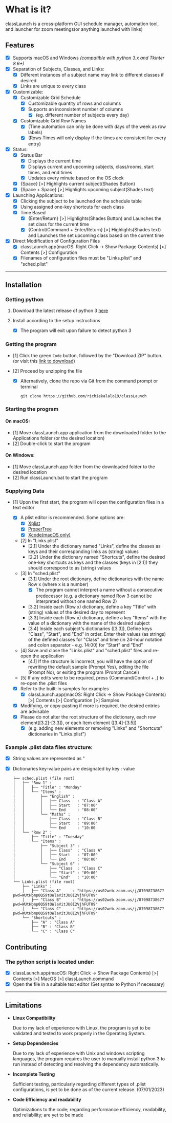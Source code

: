 # What is it?

classLaunch is a cross-platform GUI schedule manager, automation tool, and launcher for zoom meetings(or anything launched with links)

## Features

- [x] Supports macOS and Windows *(compatible with python 3.x and Tkinter 8.6+)*
- [x] Separation of Subjects, Classes, and Links:
    - [x] Different instances of a subject name may link to different classes if desired
    - [x] Links are unique to every class
- [x] Customizable:
    - [x] Customizable Grid Schedule
        - [x] Customizable quantity of rows and columns
        - [x] Supports an inconsistent number of columns
            - [x] (eg. different number of subjects every day)
    - [x] Customizable Grid Row Names
        - [x] (Time automation can only be done with days of the week as row labels)
        - [x] (Rows Times will only display if the times are consistent for every entry)
- [x] Status:
    - [x] Status Bar
        - [x] Displays the current time
        - [x] Displays current and upcoming subjects, class/rooms, start times, and end times
        - [x] Updates every minute based on the OS clock
    - [x] {Space} [>] Highlights current subject(Shades Button)
    - [x] {Space + Space} [>] Highlights upcoming subject(Shades text)
- [x] Launching Applications:
    - [x] Clicking the subject to be launched on the schedule table
    - [x] Using assigned one-key shortcuts for each class
    - [x] Time Based
        - [x] {Enter/Return} [>] Highlights(Shades Button) and Launches the set class for the current time
        - [x] {Control/Command + Enter/Return} [>] Highlights(Shades text) and Launches the set upcoming class based on the current time
- [x] Direct Modification of Configuration Files
    - [x] classLaunch.app(macOS: Right Click -> Show Package Contents) [>] Contents [>] Configuration
    - [x] Filenames of configuration files must be "Links.plist" and "sched.plist"

***

## Installation

   ### Getting python
   
   1. Download the latest release of python 3 [here](https://www.python.org/downloads/)
   2. Install according to the setup instructions
   
        - [x] The program will exit upon failure to detect python 3

   ### Getting the program

   - [1] Click the green `Code` button, followed by the "Download ZIP" button. (or visit this [link to download](https://github.com/richiekalalo19/classLaunch/archive/refs/heads/main.zip))
   - [2] Proceed by unzipping the file


        - [x] Alternatively, clone the repo via Git from the command prompt or terminal
             ```
             git clone https://github.com/richiekalalo19/classLaunch
             ```
            
   ### Starting the program
    
   #### On macOS:
        
   - [1] Move classLaunch.app application from the downloaded folder to the Applications folder (or the desired location)
   - [2] Double-click to start the program
        
   #### On Windows:
        
   - [1] Move classLaunch.app folder from the downloaded folder to the desired location
   - [2] Run classLaunch.bat to start the program

   ### Supplying Data

   - [1] Upon the first start, the program will open the configuration files in a text editor
        - [x] A plist editor is recommended. Some options are:
            - [x] [Xplist](https://github.com/ic005k/Xplist)
            - [x] [ProperTree](https://github.com/corpnewt/ProperTree)
            - [x] [Xcode(macOS only)](https://apps.apple.com/id/app/xcode/id497799835?mt=12)
        - [2] In "Links.plist"
            - [2.1] Under the dictionary named "Links", define the classes as keys and their corresponding links as (string) values
            - [2.2] Under the dictionary named "Shortcuts", define the desired one-key shortcuts as keys and the classes (keys in [2.1]) they should correspond to as (string) values
        - [3] In "sched.plist"
            - [3.1] Under the root dictionary, define dictionaries with the name Row x (where x is a number)
                - [x] The program cannot interpret a name without a consecutive predecessor (e.g. a dictionary named Row 3 cannot be interpreted without one named Row 2)
            - [3.2] Inside each (Row x) dictionary, define a key "Title" with (string) values of the desired day to represent
            - [3.3] Inside each (Row x) dictionary, define a key "Items" with the value of a dictionary with the name of the desired subject
            - [3.4] Inside each subject's dictionaries ([3.3]), Define keys "Class", "Start",  and "End" in order. Enter their values (as strings) of the defined classes for "Class" and time (in 24-hour notation and colon separator - e.g. 14:00) for "Start" and "End"
        - [4] Save and close the "Links.plist" and "sched.plist" files and re-open the application
            - [4.1] If the structure is incorrect, you will have the option of rewriting the default sample (Prompt Yes), editing the file (Prompt No), or exiting the program (Prompt Cancel)
        - [5] If any edits were to be required, press {Command/Control + ,} to re-open the .plist files

        - [x] Refer to the built-in samples for examples
            - [x] classLaunch.app(macOS: Right Click -> Show Package Contents) [>] Contents [>] Configuration [>] Samples
        - [x] Modifying, or copy-pasting if more is required, the desired entries are advisable
        - [x] Please do not alter the root structure of the dictionary, each row element([3.2]-[3.3]), or each Item element ([3.4]-[3.5])
            - [x] (e.g. adding new elements or removing "Links" and "Shortcuts" dictionaries in "Links.plist")   
        
   ### Example .plist data files structure:
        
   - [x] String values are represented as "
   - [x] Dictionaries key-value pairs are designated by key : value
   
        ```
        ├── sched.plist (file root)
        │   ├── "Row 1" :
        │   │   ├── "Title" : "Monday"
        │   │   └── "Items" :
        |   │       ├── "English" :
        |   │       │   ├── Class   : "Class A"
        |   │       │   ├── Start   : "07:00"
        |   │       │   └── End     : "08:00"
        |   │       └── "Maths" :
        |   │           ├── Class   : "Class B"
        |   │           ├── Start   : "09:00"
        |   │           └── End     : "10:00
        │   └── "Row 2" :
        │       ├── "Title" : "Tuesday"
        │       └── "Items" :
        |           ├── "Subject 3" :
        |           │   ├── Class"  : "Class A"
        |           │   ├── Start   : "07:00"
        |           │   └── End     : "08:00"
        |           └── "Subject 6" :
        |               ├── "Class  : "Class C"
        |               ├── "Start" : "09:00"
        |               └── "End"   : "10:00"
        └── Links.plist (file root)
            ├── "Links" :
            │   ├── "Class A"     : "https://us02web.zoom.us/j/8709873867?pwd=WUtHbmp0QS9tOWlaVitJU0I2VjhFUT09"
            │   ├── "Class B"     : "https://us02web.zoom.us/j/8709873867?pwd=WUtHbmp0QS9tOWlaVitJU0I2VjhFUT09"
            │   └── "Class C"     : "https://us02web.zoom.us/j/8709873867?pwd=WUtHbmp0QS9tOWlaVitJU0I2VjhFUT09"
            └── "Shortcuts" :
                ├── "A" : "Class A"
                ├── "B" : "Class B"
                └── "C" : "Class C"
        ```

## Contributing

   ### The python script is located under:
   - [x] classLaunch.app(macOS: Right Click -> Show Package Contents) [>] Contents [>] MacOS [>] classLaunch.command
   - [x] Open the file in a suitable text editor (Set syntax to Python if necessary)

***

## Limitations

* **Linux Compatibility**

  Due to my lack of experience with Linux, the program is yet to be validated and tested to work properly in the Operating System.
 
* **Setup Dependencies**

  Due to my lack of experience with Unix and windows scripting languages, the program requires the user to manually install python 3 to run instead of detecting and resolving the dependency automatically.
 
* **Incomplete Testing**

    Sufficient testing, particularly regarding different types of .plist configurations, is yet to be done as of the current release. (07/01/2023)
 
* **Code Efficiency and readability**

    Optimizations to the code; regarding performance efficiency, readability, and reliability; are yet to be made

